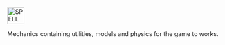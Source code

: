 <img src="https://s3-ap-southeast-1.amazonaws.com/spelltest.com/assets/logo_new.svg" height="39px" alt="SPELL TEST logo">

Mechanics containing utilities, models and physics for the game to works.
